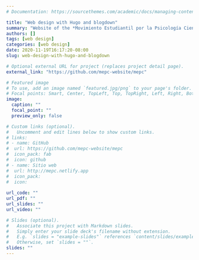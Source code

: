 ```yaml
---
# Documentation: https://sourcethemes.com/academic/docs/managing-content/

title: "Web design with Hugo and blogdown"
summary: "Website of the *Movimiento Estudiantil por la Psicología Científica (MEPC)*"
authors: []
tags: [web design]
categories: [web design]
date: 2020-11-19T16:17:20-08:00
slug: web-design-with-hugo-and-blogdown

# Optional external URL for project (replaces project detail page).
external_link: "https://github.com/mepc-website/mepc"

# Featured image
# To use, add an image named `featured.jpg/png` to your page's folder.
# Focal points: Smart, Center, TopLeft, Top, TopRight, Left, Right, BottomLeft, Bottom, BottomRight.
image:
  caption: ""
  focal_point: ""
  preview_only: false

# Custom links (optional).
#   Uncomment and edit lines below to show custom links.
# links:
# - name: GitHub
#  url: https://github.com/mepc-website/mepc
#  icon_pack: fab
#  icon: github
# - name: Sitio web
#  url: http://mepc.netlify.app
#  icon_pack: 
#  icon:  
  
url_code: ""
url_pdf: ""
url_slides: ""
url_video: ""

# Slides (optional).
#   Associate this project with Markdown slides.
#   Simply enter your slide deck's filename without extension.
#   E.g. `slides = "example-slides"` references `content/slides/example-slides.md`.
#   Otherwise, set `slides = ""`.
slides: ""
---
```

